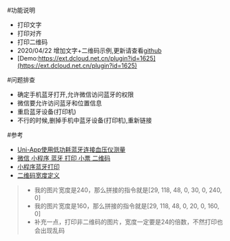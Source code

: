 #功能说明
+ 打印文字
+ 打印对齐
+ 打印二维码
+ 2020/04/22 增加文字+二维码示例,更新请查看[github](https://github.com/xiaonibaba/uniapp-Bluetooth-print)
+ [Demo:https://ext.dcloud.net.cn/plugin?id=1625](https://ext.dcloud.net.cn/plugin?id=1625)

#问题排查
- 确定手机蓝牙打开,允许微信访问蓝牙的权限
- 微信要允许访问蓝牙和位置信息
- 重启蓝牙设备(打印机)
- 不行的时候,删掉手机中蓝牙设备(打印机),重新链接 

#参考		
+ [Uni-App使用低功耗蓝牙连接血压仪测量](https://blog.csdn.net/msy_msy/article/details/94015449)
+ [微信 小程序 蓝牙 打印 小票 二维码](https://gitee.com/copperpeas/wx-bluetooth/)
+ [小程序蓝牙打印](https://github.com/benioZhang/miniprogram-bluetoothprinter)
+ [二维码宽度定义](https://blog.csdn.net/cfujiC/article/details/86013122)
> + 我的图片宽度是240，那么拼接的指令就是[29, 118, 48, 0, 30, 0, 240, 0]
> + 我的图片宽度是160，那么拼接的指令就是[29, 118, 48, 0, 20, 0, 160, 0]
> + 补充一点，打印非二维码的图片，宽度一定要是24的倍数，不然打印也会出现乱码